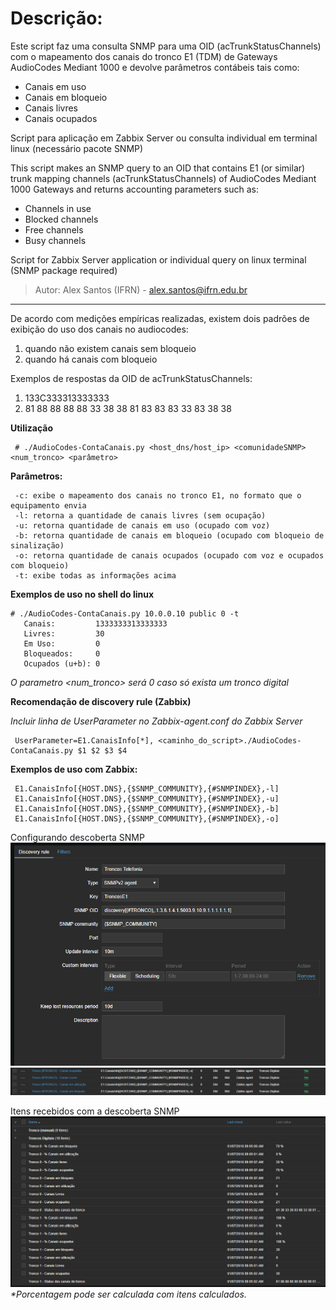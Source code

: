 # Descrição:

Este script faz uma consulta SNMP para uma OID (acTrunkStatusChannels) com o mapeamento dos canais
do tronco E1 (TDM) de Gateways AudioCodes Mediant 1000 e devolve parâmetros contábeis tais como:
   * Canais em uso
   * Canais em bloqueio
   * Canais livres
   * Canais ocupados
   
Script para aplicação em Zabbix Server ou consulta individual em terminal linux (necessário pacote SNMP)

This script makes an SNMP query to an OID that contains E1 (or similar) trunk mapping channels (acTrunkStatusChannels)
of AudioCodes Mediant 1000 Gateways and returns accounting parameters such as:
* Channels in use
* Blocked channels
* Free channels
* Busy channels

Script for Zabbix Server application or individual query on linux terminal (SNMP package required)

> Autor: Alex Santos (IFRN) - alex.santos@ifrn.edu.br

-----
De acordo com medições empíricas realizadas, existem dois padrões de exibição do uso dos canais no audiocodes:
   1. quando não existem canais sem bloqueio
   2. quando há canais com bloqueio
	 
 Exemplos de respostas da OID de acTrunkStatusChannels: 
   1. 133C333313333333
   2. 81 88 88 88 88 33 38 38 81 83 83 83 33 83 38 38
   
 **Utilização**
```
 # ./AudioCodes-ContaCanais.py <host_dns/host_ip> <comunidadeSNMP> <num_tronco> <parâmetro>
```
 **Parâmetros:**
```
 -c: exibe o mapeamento dos canais no tronco E1, no formato que o equipamento envia
 -l: retorna a quantidade de canais livres (sem ocupação)
 -u: retorna quantidade de canais em uso (ocupado com voz)
 -b: retorna quantidade de canais em bloqueio (ocupado com bloqueio de sinalização)
 -o: retorna quantidade de canais ocupados (ocupado com voz e ocupados com bloqueio)
 -t: exibe todas as informações acima
```
**Exemplos de uso no shell do linux**
```
# ./AudioCodes-ContaCanais.py 10.0.0.10 public 0 -t
   Canais:         1333333313333333
   Livres:         30
   Em Uso:         0
   Bloqueados:     0
   Ocupados (u+b): 0
```
_O parametro <num_tronco> será 0 caso só exista um tronco digital_

**Recomendação de discovery rule (Zabbix)**

_Incluir linha de UserParameter no Zabbix-agent.conf do Zabbix Server_

```
 UserParameter=E1.CanaisInfo[*], <caminho_do_script>./AudioCodes-ContaCanais.py $1 $2 $3 $4
```
**Exemplos de uso com Zabbix:**
```
 E1.CanaisInfo[{HOST.DNS},{$SNMP_COMMUNITY},{#SNMPINDEX},-l]
 E1.CanaisInfo[{HOST.DNS},{$SNMP_COMMUNITY},{#SNMPINDEX},-u]
 E1.CanaisInfo[{HOST.DNS},{$SNMP_COMMUNITY},{#SNMPINDEX},-b]
 E1.CanaisInfo[{HOST.DNS},{$SNMP_COMMUNITY},{#SNMPINDEX},-o]
```
Configurando descoberta SNMP
![Zabbix-Discovery](Zabbix-DiscoveryTrunk.PNG)
![Zabbix-Discovery-Prototypes](Zabbix-Prototypes-userparameter.PNG)

Itens recebidos com a descoberta SNMP
![Zabbix-UserParameter](Zabbix-Values.PNG)
_*Porcentagem pode ser calculada com itens calculados._
